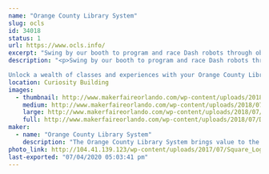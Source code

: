 ```yaml
---
name: "Orange County Library System"
slug: ocls
id: 34018
status: 1
url: https://www.ocls.info/
excerpt: "Swing by our booth to program and race Dash robots through obstacle courses and mazes. See if you can beat the clock and race to the top of the leader board! "
description: "<p>Swing by our booth to program and race Dash robots through obstacle courses and mazes. See if you can beat the clock and race to the top of the leader board! 

Unlock a wealth of classes and experiences with your Orange County Library card.Learn about our technology and fiber arts programs, including digital media and web design, coding and robotics, as well as sewing, knitting and crochet."
location: Curiosity Building
images:
  - thumbnail: http://www.makerfaireorlando.com/wp-content/uploads/2018/07/DSC_9092.jpg
    medium: http://www.makerfaireorlando.com/wp-content/uploads/2018/07/DSC_9092.jpg
    large: http://www.makerfaireorlando.com/wp-content/uploads/2018/07/DSC_9092.jpg
    full: http://www.makerfaireorlando.com/wp-content/uploads/2018/07/DSC_9092.jpg
maker:
  - name: "Orange County Library System"
    description: "The Orange County Library System brings value to the residents of the district through collections, staff, services and facilities. The Library connects our changing community to the evolving world of ideas, information and technology. Through continuous innovation, the Orange County Library System will create a well informed, well connected community, making Orange County a great place to live, learn, work, and play."
photo_link: http://104.41.139.123/wp-content/uploads/2017/07/Square_Logo.gif
last-exported: "07/04/2020 05:03:41 pm"
---
```

